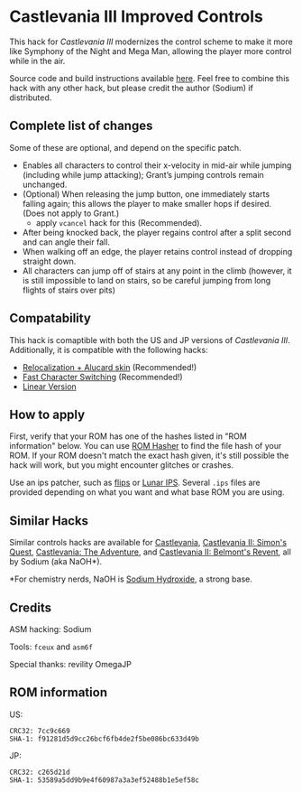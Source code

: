 # Castlevania III Improved Controls

This hack for *Castlevania III* modernizes the control scheme to make it more
like Symphony of the Night and Mega Man, allowing the player more
control while in the air.

Source code and build instructions available [here](https://github.com/nstbayless/CV1-controls). Feel free to combine this hack with any other hack, but please credit the author (Sodium) if distributed.

## Complete list of changes

Some of these are optional, and depend on the specific patch.

- Enables all characters to control their x-velocity in mid-air while jumping (including while jump attacking); Grant’s jumping controls remain unchanged. 
- (Optional) When releasing the jump button, one immediately starts falling again; this allows the player to make smaller hops if desired. (Does not apply to Grant.)
    - apply `vcancel` hack for this (Recommended).
- After being knocked back, the player regains control after a split second and can angle their fall.
- When walking off an edge, the player retains control instead of dropping straight down.
- All characters can jump off of stairs at any point in the climb (however, it is still impossible to land on stairs, so be careful jumping from long flights of stairs over pits)

## Compatability

This hack is comaptible with both the US and JP versions of *Castlevania III*. Additionally, it is compatible with the following hacks:

- [Relocalization + Alucard skin](https://www.romhacking.net/hacks/1983/) (Recommended!)
- [Fast Character Switching](https://www.romhacking.net/hacks/8039/) (Recommended!)
- [Linear Version](https://www.romhacking.net/hacks/4735/)

## How to apply

First, verify that your ROM has one of the hashes listed in "ROM information" below. You can use [ROM Hasher](https://www.romhacking.net/utilities/1002/) to find the file hash of your ROM. If your ROM doesn't match the exact hash given, it's still possible the hack will work, but you might encounter glitches or crashes.

Use an ips patcher, such as [flips](https://www.smwcentral.net/?p=section&a=details&id=11474) or [Lunar IPS](https://www.romhacking.net/utilities/240/). Several `.ips` files are provided depending on what you want and what base ROM you are using.

## Similar Hacks

Similar controls hacks are available for [Castlevania](https://www.romhacking.net/hacks/3867/), [Castlevania II: Simon's Quest](https://www.romhacking.net/hacks/4150/), [Castlevania: The Adventure](https://www.romhacking.net/hacks/7083/), and [Castlevania II: Belmont's Revent](https://www.romhacking.net/hacks/6987/), all by Sodium (aka NaOH*).

*For chemistry nerds, NaOH is [Sodium Hydroxide](https://en.wikipedia.org/wiki/Sodium_hydroxide), a strong base.

## Credits

ASM hacking:
    Sodium

Tools:
    `fceux` and `asm6f`
    
Special thanks:
    revility
    OmegaJP

## ROM information

US:
```
CRC32: 7cc9c669
SHA-1: f91281d5d9cc26bcf6fb4de2f5be086bc633d49b
```

JP:
```
CRC32: c265d21d
SHA-1: 53589a5dd9b9e4f60987a3a3ef52488b1e5ef58c
```